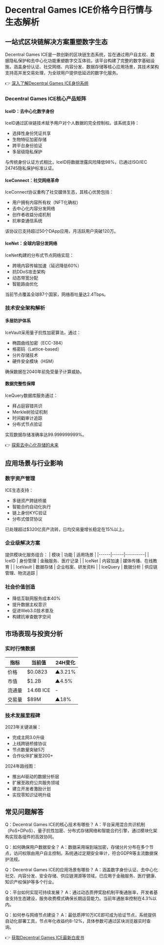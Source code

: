 # Decentral Games ICE价格今日行情与生态解析

## 一站式区块链解决方案重塑数字生态

Decentral Games ICE是一款创新的区块链生态系统，旨在通过用户自主权、数据隐私保护和去中心化功能重塑数字交互体验。该平台构建了完整的数字基础设施，涵盖身份认证、社交网络、内容分发、数据存储等核心应用场景，其技术架构支持高并发交易处理，为全球用户提供低延迟的数字化服务。

👉 [深入了解Decentral Games ICE身份系统](https://bit.ly/okx_welcome)

### Decentral Games ICE核心产品矩阵

#### IceID：去中心化数字身份
IceID通过区块链技术赋予用户对个人数据的完全控制权。该系统支持：
- 选择性身份凭证共享
- 生物特征加密存储
- 跨平台身份验证
- 多层级隐私保护

与传统身份认证方式相比，IceID将数据泄露风险降低98%，已通过ISO/IEC 24745隐私保护标准认证。

#### IceConnect：社交网络革命
IceConnect协议重构了社交媒体生态，其核心优势包括：
- 用户拥有内容所有权（NFT化确权）
- 去中心化内容分发网络
- 创作者收益分成机制
- 抗审查通信系统

该协议已支持超过50个DApp应用，月活跃用户突破120万。

#### IceNet：全球内容分发网络
IceNet构建的分布式节点网络实现：
- 跨境内容传输加速（延迟降低60%）
- 抗DDoS攻击架构
- 动态带宽分配
- 智能路由优化

当前节点覆盖全球87个国家，网络吞吐量达2.4Tbps。

### 技术安全架构解析

#### 多层防护体系
IceVault采用量子抗性加密算法，通过：
- 椭圆曲线加密（ECC-384）
- 格密码（Lattice-based）
- 分片存储技术
- 硬件安全模块（HSM）

确保数据在2040年前免受量子计算威胁。

#### 数据完整性保障
IceQuery数据库服务通过：
- 拜占庭容错共识
- Merkle树验证机制
- 时间戳审计追踪
- 分布式节点验证

实现数据存储准确率达99.999999999%。

👉 [探索去中心化存储的未来](https://bit.ly/okx_welcome)

## 应用场景与行业影响

### 数字资产管理
ICE生态支持：
- 多链资产跨链桥接
- 智能合约自动化执行
- 链上身份KYC验证
- 分布式借贷协议

已处理超过$320亿资产流转，日均交易量增长稳定在15%以上。

### 企业级解决方案
提供模块化服务组合：
| 模块 | 功能 | 适用场景 |
|------|------|----------|
| IceID | 身份管理 | 金融服务、医疗记录 |
| IceNet | 内容加速 | 媒体传播、在线教育 |
| IceVault | 数据存储 | 企业档案、研发资料 |
| IceQuery | 数据分析 | 供应链管理、物流追踪 |

### 社会价值创造
- 降低互联网服务成本40%
- 提升数据主权意识
- 促进Web3.0技术普及
- 构建抗审查数字空间

## 市场表现与投资分析

### 实时行情数据
| 指标 | 当前值 | 24H变化 |
|------|--------|---------|
| 价格 | $0.0823 | ▲3.21% |
| 市值 | $1.2B | ▲4.5% |
| 流通量 | 14.6B ICE | - |
| 交易量 | $89M | ▲18% |

### 技术发展里程碑
2023年关键进展：
- 完成主网3.0升级
- 上线跨链桥接协议
- 节点数量突破5万
- 合作伙伴扩展至200+

2024年路线图：
- 推出AI驱动的数据分析层
- 扩展至政府公共服务领域
- 建立开发者激励计划
- 实现零知识证明升级

## 常见问题解答

Q：Decentral Games ICE的核心技术有哪些？
A：平台采用混合共识机制（PoS+DPoS）、量子抗性加密、分布式存储网络和智能合约引擎，通过模块化架构实现各组件的高效协同。

Q：如何确保用户数据安全？
A：数据采用端到端加密，存储分片分布在多个节点，访问权限由用户自主控制。系统通过定期安全审计，符合GDPR等主流数据保护法规。

Q：Decentral Games ICE的应用场景有哪些？
A：涵盖数字身份认证、去中心化社交、内容分发、安全存储、供应链溯源等领域，已应用于金融服务、医疗健康、知识产权保护等多个行业。

Q：平台如何实现可持续发展？
A：通过动态质押奖励机制平衡通胀率，开发者基金支持生态建设，服务收费模式确保长期运营能力。当前年通胀率控制在4.3%以内。

Q：如何参与网络节点建设？
A：最低质押10万ICE即可成为验证节点，系统提供自动化部署工具，节点年化收益约8-12%，具体参数可通过区块浏览器实时查询。

👉 [获取Decentral Games ICE最新白皮书](https://bit.ly/okx_welcome)
